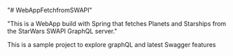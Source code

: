 "# WebAppFetchfromSWAPI" 

"This is a WebApp build with Spring that fetches Planets and Starships from the StarWars SWAPI GraphQL server."

This is a sample project to explore graphQL and latest Swagger features
